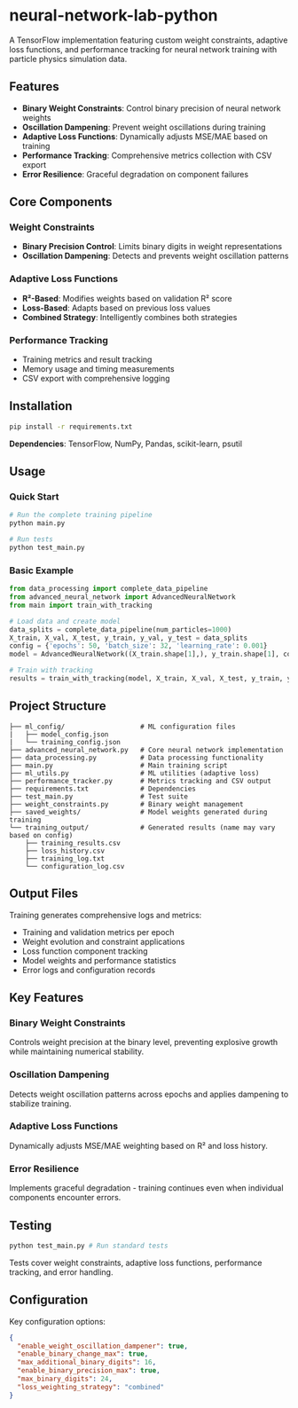 # neural-network-lab-python

A TensorFlow implementation featuring custom weight constraints, adaptive loss functions, and performance tracking for neural network training with particle physics simulation data.

## Features

- **Binary Weight Constraints**: Control binary precision of neural network weights
- **Oscillation Dampening**: Prevent weight oscillations during training
- **Adaptive Loss Functions**: Dynamically adjusts MSE/MAE based on training
- **Performance Tracking**: Comprehensive metrics collection with CSV export
- **Error Resilience**: Graceful degradation on component failures

## Core Components

### Weight Constraints

- **Binary Precision Control**: Limits binary digits in weight representations
- **Oscillation Dampening**: Detects and prevents weight oscillation patterns

### Adaptive Loss Functions

- **R²-Based**: Modifies weights based on validation R² score
- **Loss-Based**: Adapts based on previous loss values
- **Combined Strategy**: Intelligently combines both strategies

### Performance Tracking

- Training metrics and result tracking
- Memory usage and timing measurements
- CSV export with comprehensive logging

## Installation

```bash
pip install -r requirements.txt
```

**Dependencies**: TensorFlow, NumPy, Pandas, scikit-learn, psutil

## Usage

### Quick Start

```bash
# Run the complete training pipeline
python main.py

# Run tests
python test_main.py
```

### Basic Example

```python
from data_processing import complete_data_pipeline
from advanced_neural_network import AdvancedNeuralNetwork
from main import train_with_tracking

# Load data and create model
data_splits = complete_data_pipeline(num_particles=1000)
X_train, X_val, X_test, y_train, y_val, y_test = data_splits
config = {'epochs': 50, 'batch_size': 32, 'learning_rate': 0.001}
model = AdvancedNeuralNetwork((X_train.shape[1],), y_train.shape[1], config)

# Train with tracking
results = train_with_tracking(model, X_train, X_val, X_test, y_train, y_val, y_test, config)
```

## Project Structure

```
├── ml_config/                   # ML configuration files
|   ├── model_config.json
|   └── training_config.json
├── advanced_neural_network.py   # Core neural network implementation
├── data_processing.py           # Data processing functionality
├── main.py                      # Main training script
├── ml_utils.py                  # ML utilities (adaptive loss)
├── performance_tracker.py       # Metrics tracking and CSV output
├── requirements.txt             # Dependencies
├── test_main.py                 # Test suite
├── weight_constraints.py        # Binary weight management
├── saved_weights/               # Model weights generated during training
└── training_output/             # Generated results (name may vary based on config)
    ├── training_results.csv
    ├── loss_history.csv
    ├── training_log.txt
    └── configuration_log.csv
```

## Output Files

Training generates comprehensive logs and metrics:

- Training and validation metrics per epoch
- Weight evolution and constraint applications
- Loss function component tracking
- Model weights and performance statistics
- Error logs and configuration records

## Key Features

### Binary Weight Constraints

Controls weight precision at the binary level, preventing explosive growth while maintaining numerical stability.

### Oscillation Dampening

Detects weight oscillation patterns across epochs and applies dampening to stabilize training.

### Adaptive Loss Functions

Dynamically adjusts MSE/MAE weighting based on R² and loss history.

### Error Resilience

Implements graceful degradation - training continues even when individual components encounter errors.

## Testing

```bash
python test_main.py # Run standard tests
```

Tests cover weight constraints, adaptive loss functions, performance tracking, and error handling.

## Configuration

Key configuration options:

```json
{
  "enable_weight_oscillation_dampener": true,
  "enable_binary_change_max": true,
  "max_additional_binary_digits": 16,
  "enable_binary_precision_max": true,
  "max_binary_digits": 24,
  "loss_weighting_strategy": "combined"
}
```
